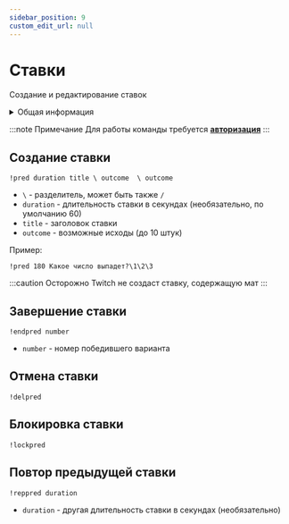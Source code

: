 ```yaml
---
sidebar_position: 9
custom_edit_url: null
---
```


# Ставки

Создание и редактирование ставок

<details>
  <summary>Общая информация</summary>
  <ul>
    <li><b>Название:</b> pred</li>
    <li><b>Элиасы:</b> endpred, delpred, lockpred, reppred</li>
    <li><b>Кулдаун:</b> глобальный 3 секунды</li>
    <li><a href="https://github.com/Relanit/ModBoty/blob/master/ModBoty/cogs/predictions.py"><b>Исходный код</b></a></li>
  </ul>
</details>

:::note Примечание
Для работы команды требуется **[авторизация](../auth.md)**
:::

## Создание ставки
`!pred duration title \ outcome  \ outcome`
- `\` - разделитель, может быть также `/` 
- `duration` - длительность ставки в секундах (необязательно, по умолчанию 60)
- `title` - заголовок ставки
- `outcome` - возможные исходы (до 10 штук)

Пример:
```
!pred 180 Какое число выпадет?\1\2\3
```

:::caution Осторожно
Twitch не создаст ставку, содержащую мат
:::

## Завершение ставки
`!endpred number` 
- `number` - номер победившего варианта

## Отмена ставки
`!delpred` 

## Блокировка ставки
`!lockpred` 

## Повтор предыдущей ставки
`!reppred duration`
- `duration` - другая длительность ставки в секундах (необязательно)
